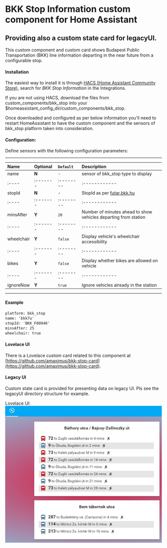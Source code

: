# BKK Stop Information custom component for Home Assistant
## Providing also a custom state card for legacyUI. 

This custom component and custom card shows Budapest Public Transportation (BKK)
line information departing in the near future from a configurable stop.<p>

#### Installation
The easiest way to install it is through [HACS (Home Assistant Community Store)](https://custom-components.github.io/hacs/),
search for <i>BKK Stop Information</i> in the Integrations.<br />

If you are not using HACS, download the files from custom_components/bkk_stop into your
$homeassistant_config_dir/custom_components/bkk_stop.<br />

Once downloaded and configured as per below information you'll need to restart HomeAssistant to have the custom component
and the sensors of bkk_stop platform taken into consideration.

#### Configuration:
Define sensors with the following configuration parameters:<br />

---
| Name | Optional | `Default` | Description
| :---- | :------- | :--------| :------------ |
| name | **N** | - | sensor of bkk_stop type to display
| :---- | :------- | :--------| :------------ |
| stopId | **N** | - | StopId as per [futar.bkk.hu](http://futar.bkk.hu) 
| :---- | :------- | :--------| :------------ |
| minsAfter | **Y** | `20` | Number of minutes ahead to show vehicles departing from station
| :---- | :------- | :--------| :------------ |
| wheelchair | **Y** | `false` | Display vehicle's wheelchair accessibility
| :---- | :------- | :--------| :------------ |
| bikes | **Y** | `false` | Display whether bikes are allowed on vehicle
| :---- | :------- | :--------| :------------ |
| ignoreNow | **Y** | `true` | Ignore vehicles already in the station
---

#### Example
```
platform: bkk_stop
name: 'bkk7u'
stopId: 'BKK_F00940'
minsAfter: 25
wheelchair: true
```

#### Lovelace UI
There is a Lovelace custom card related to this component at [https://github.com/amaximus/bkk-stop-card](https://github.com/amaximus/bkk-stop-card).

#### Legacy UI
Custom state card is provided for presenting data on legacy UI. Pls see the legacyUI directory structure for example.

Lovelace UI:<br />
![bkk_stop Lovelace example](example/bkk_lovelace.jpg)

